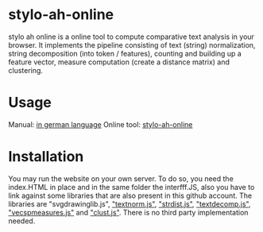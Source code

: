 # stylo-ah-online
stylo ah online is a online tool to compute comparative text analysis in your browser. It implements the pipeline consisting of text (string) normalization, string decomposition (into token / features), counting and building up a feature vector, measure computation (create a distance matrix) and clustering. 


# Usage

Manual: [in german language]([manual/README.md](http://replicatio.science/dokuwiki/doku.php/de/styloahonline/handbuch))
Online tool: [stylo-ah-online](http://replicatio.science/~khk/styloonline/) 

# Installation

You may run the website on your own server. To do so, you need the index.HTML in place and in the same folder the interfff.JS, also you have to link against some libraries that are also present in this github account. The libraries are "svgdrawinglib.js", ["textnorm.js"](https://github.com/ecomp-shONgit/text-normalisation), ["strdist.js"](https://github.com/ecomp-shONgit/string-distance), ["textdecomp.js"](https://github.com/ecomp-shONgit/text-decomtrans), ["vecspmeasures.js"](https://github.com/ecomp-shONgit/vector-measures) and ["clust.js"](https://github.com/ecomp-shONgit/cluster-and-embed). There is no third party implementation needed.
